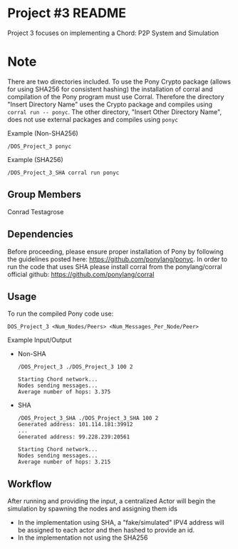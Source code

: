 # Project #3 README
Project 3 focuses on implementing a Chord: P2P System and Simulation

# Note
There are two directories included. To use the Pony Crypto package (allows for using SHA256 for consistent hashing) the installation of corral and compilation of the Pony program must use Corral.
Therefore the directory "Insert Directory Name" uses the Crypto package and compiles using ``` corral run -- ponyc ```. The other directory, "Insert Other Directory Name", does not use external packages and compiles using ```ponyc```

Example (Non-SHA256)
```
/DOS_Project_3 ponyc
```

Example (SHA256)
```
/DOS_Project_3_SHA corral run ponyc 
```

## Group Members
Conrad Testagrose

## Dependencies
Before proceeding, please ensure proper installation of Pony by following the guidelines posted here: https://github.com/ponylang/ponyc. In order to run the code that uses SHA please install corral from the ponylang/corral official github: https://github.com/ponylang/corral 


## Usage
To run the compiled Pony code use:
```
DOS_Project_3 <Num_Nodes/Peers> <Num_Messages_Per_Node/Peer>
```

Example Input/Output
- Non-SHA
  ```
  /DOS_Project_3 ./DOS_Project_3 100 2       
  
  Starting Chord network... 
  Nodes sending messages... 
  Average number of hops: 3.375

  ```

- SHA
  ```
  /DOS_Project_3_SHA ./DOS_Project_3_SHA 100 2
  Generated address: 101.114.181:39912
  ...
  Generated address: 99.228.239:20561

  Starting Chord network... 
  Nodes sending messages... 
  Average number of hops: 3.215

  ```

## Workflow
After running and providing the input, a centralized Actor will begin the simulation by spawning the nodes and assigning them ids
- In the implementation using SHA, a "fake/simulated" IPV4 address will be assigned to each actor and then hashed to provide an id.
- In the implementation not using the SHA256


